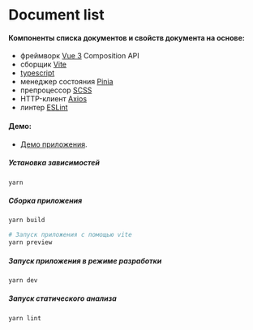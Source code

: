 # Document list

#### Компоненты списка документов и свойств документа на основе:
- фреймворк [Vue 3](https://vuejs.org/) Composition API
- сборщик [Vite](https://vitejs.dev/)
- [typescript](https://www.typescriptlang.org/)
- менеджер состояния [Pinia](https://pinia.vuejs.org/)
- препроцессор [SCSS](https://sass-lang.com/)
- HTTP-клиент [Axios](https://axios-http.com/)
- линтер [ESLint](https://eslint.org/)

#### Демо:
- [Демо приложения](https://sergponomar.github.io/document-lint/).

##### Установка зависимостей

```bash
yarn
```

##### Сборка приложения

```bash
yarn build

# Запуск приложения c помощью vite
yarn preview
```

##### Запуск приложения в режиме разработки

```bash
yarn dev
```

##### Запуск статического анализа

```bash
yarn lint
```
